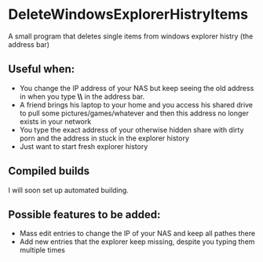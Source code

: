 # DeleteWindowsExplorerHistryItems
A small program that deletes single items from windows explorer histry (the address bar)

## Useful when:
* You change the IP address of your NAS but keep seeing the old address in when you type **\\\\** in the address bar.
* A friend brings his laptop to your home and you access his shared drive to pull some pictures/games/whatever and then this address no longer exists in your network
* You type the exact address of your otherwise hidden share with dirty porn and the address in stuck in the explorer history
* Just want to start fresh explorer history

## Compiled builds
I will soon set up automated building.

## Possible features to be added:
* Mass edit entries to change the IP of your NAS and keep all pathes there
* Add new entries that the explorer keep missing, despite you typing them multiple times
